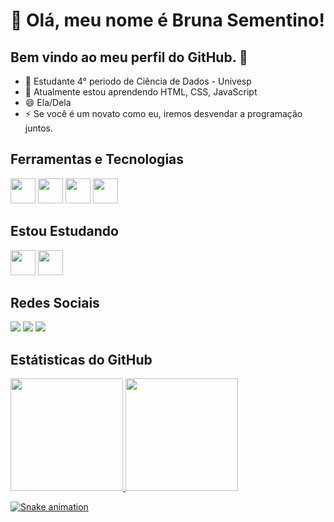 # 👋 Olá, meu nome é Bruna Sementino!
## Bem vindo ao meu perfil do GitHub. 👋



- 🔭 Estudante 4° periodo de Ciência de Dados - Univesp
- 🌱 Atualmente estou aprendendo HTML, CSS, JavaScript
- 😄 Ela/Dela
- ⚡ Se você é um novato como eu, iremos desvendar a programação juntos.

## Ferramentas e Tecnologias 

<img src="https://cdn.jsdelivr.net/gh/devicons/devicon@latest/icons/html5/html5-original-wordmark.svg" width="40" height="40"/> <img src="https://cdn.jsdelivr.net/gh/devicons/devicon@latest/icons/css3/css3-original-wordmark.svg" width="40" height="40"/> <img src="https://cdn.jsdelivr.net/gh/devicons/devicon@latest/icons/javascript/javascript-original.svg" width="40" height="40"/> <img src="https://cdn.jsdelivr.net/gh/devicons/devicon@latest/icons/amazonwebservices/amazonwebservices-plain-wordmark.svg" width="40" height="40" /> 

## Estou Estudando

<img src="https://cdn.jsdelivr.net/gh/devicons/devicon@latest/icons/azuresqldatabase/azuresqldatabase-original.svg" width="40" height="40"/> <img src="https://cdn.jsdelivr.net/gh/devicons/devicon@latest/icons/grafana/grafana-original.svg" width="40" height="40"/>
          
## Redes Sociais

<div>
<a href="https://www.instagram.com/brunasementino/" target="_blank"><img loading="lazy" src="https://img.shields.io/badge/-Instagram-%23E4405F?style=for-the-badge&logo=instagram&logoColor=white" target="_blank"></a>
<a href = "mailto:dev.brusementino@gmail.com"><img loading="lazy" src="https://img.shields.io/badge/Gmail-D14836?style=for-the-badge&logo=gmail&logoColor=white" target="_blank"></a>
<a href="https://www.linkedin.com/in/bruna-sementino-9a9086137/" target="_blank"><img loading="lazy" src="https://img.shields.io/badge/-LinkedIn-%230077B5?style=for-the-badge&logo=linkedin&logoColor=white" target="_blank"></a>   
</div>

## Estátisticas do GitHub

<div>
<a href="https://github.com/BrunaSementino">
<img loading="lazy" height="180em" src="https://github-readme-stats.vercel.app/api/top-langs/?username=brunasementino&layout=compact&langs_count=7&theme=dracula"/>
<img loading="lazy" height="180em" src="https://github-readme-stats.vercel.app/api?username=brunasementino&show_icons=true&theme=dracula&include_all_commits=true&count_private=true"/>
</div>

![Snake animation](https://github.com/BrunaSementino/blob/output/github-contribution-grid-snake.svg)

